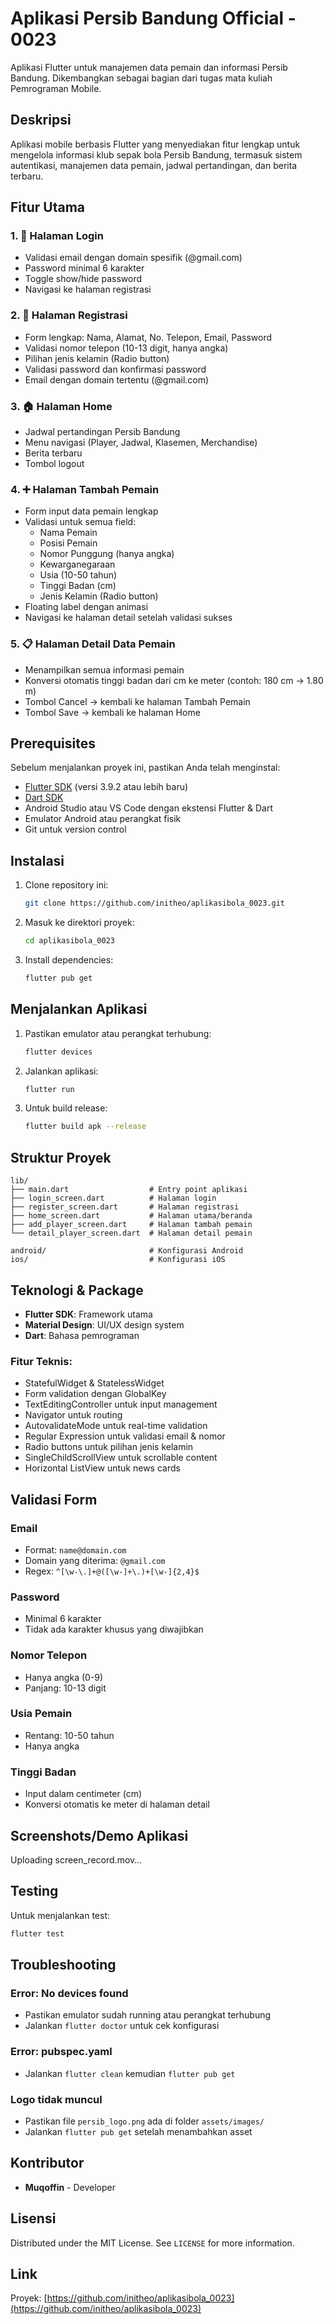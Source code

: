 # Aplikasi Persib Bandung Official - 0023

Aplikasi Flutter untuk manajemen data pemain dan informasi Persib Bandung. Dikembangkan sebagai bagian dari tugas mata kuliah Pemrograman Mobile.

## Deskripsi

Aplikasi mobile berbasis Flutter yang menyediakan fitur lengkap untuk mengelola informasi klub sepak bola Persib Bandung, termasuk sistem autentikasi, manajemen data pemain, jadwal pertandingan, dan berita terbaru.

## Fitur Utama

### 1. 🔐 Halaman Login

- Validasi email dengan domain spesifik (@gmail.com)
- Password minimal 6 karakter
- Toggle show/hide password
- Navigasi ke halaman registrasi

### 2. 📝 Halaman Registrasi

- Form lengkap: Nama, Alamat, No. Telepon, Email, Password
- Validasi nomor telepon (10-13 digit, hanya angka)
- Pilihan jenis kelamin (Radio button)
- Validasi password dan konfirmasi password
- Email dengan domain tertentu (@gmail.com)

### 3. 🏠 Halaman Home

- Jadwal pertandingan Persib Bandung
- Menu navigasi (Player, Jadwal, Klasemen, Merchandise)
- Berita terbaru
- Tombol logout

### 4. ➕ Halaman Tambah Pemain

- Form input data pemain lengkap
- Validasi untuk semua field:
  - Nama Pemain
  - Posisi Pemain
  - Nomor Punggung (hanya angka)
  - Kewarganegaraan
  - Usia (10-50 tahun)
  - Tinggi Badan (cm)
  - Jenis Kelamin (Radio button)
- Floating label dengan animasi
- Navigasi ke halaman detail setelah validasi sukses

### 5. 📋 Halaman Detail Data Pemain

- Menampilkan semua informasi pemain
- Konversi otomatis tinggi badan dari cm ke meter (contoh: 180 cm → 1.80 m)
- Tombol Cancel → kembali ke halaman Tambah Pemain
- Tombol Save → kembali ke halaman Home

## Prerequisites

Sebelum menjalankan proyek ini, pastikan Anda telah menginstal:

- [Flutter SDK](https://flutter.dev/docs/get-started/install) (versi 3.9.2 atau lebih baru)
- [Dart SDK](https://dart.dev/get-dart)
- Android Studio atau VS Code dengan ekstensi Flutter & Dart
- Emulator Android atau perangkat fisik
- Git untuk version control

## Instalasi

1. Clone repository ini:

   ```bash
   git clone https://github.com/initheo/aplikasibola_0023.git
   ```

2. Masuk ke direktori proyek:

   ```bash
   cd aplikasibola_0023
   ```

3. Install dependencies:

   ```bash
   flutter pub get
   ```

## Menjalankan Aplikasi

1. Pastikan emulator atau perangkat terhubung:

   ```bash
   flutter devices
   ```

2. Jalankan aplikasi:

   ```bash
   flutter run
   ```

3. Untuk build release:
   ```bash
   flutter build apk --release
   ```

## Struktur Proyek

```
lib/
├── main.dart                  # Entry point aplikasi
├── login_screen.dart          # Halaman login
├── register_screen.dart       # Halaman registrasi
├── home_screen.dart           # Halaman utama/beranda
├── add_player_screen.dart     # Halaman tambah pemain
└── detail_player_screen.dart  # Halaman detail pemain

android/                       # Konfigurasi Android
ios/                           # Konfigurasi iOS
```

## Teknologi & Package

- **Flutter SDK**: Framework utama
- **Material Design**: UI/UX design system
- **Dart**: Bahasa pemrograman

### Fitur Teknis:

- StatefulWidget & StatelessWidget
- Form validation dengan GlobalKey
- TextEditingController untuk input management
- Navigator untuk routing
- AutovalidateMode untuk real-time validation
- Regular Expression untuk validasi email & nomor
- Radio buttons untuk pilihan jenis kelamin
- SingleChildScrollView untuk scrollable content
- Horizontal ListView untuk news cards

## Validasi Form

### Email

- Format: `name@domain.com`
- Domain yang diterima: `@gmail.com`
- Regex: `^[\w-\.]+@([\w-]+\.)+[\w-]{2,4}$`

### Password

- Minimal 6 karakter
- Tidak ada karakter khusus yang diwajibkan

### Nomor Telepon

- Hanya angka (0-9)
- Panjang: 10-13 digit

### Usia Pemain

- Rentang: 10-50 tahun
- Hanya angka

### Tinggi Badan

- Input dalam centimeter (cm)
- Konversi otomatis ke meter di halaman detail

## Screenshots/Demo Aplikasi



Uploading screen_record.mov…



## Testing

Untuk menjalankan test:

```bash
flutter test
```

## Troubleshooting

### Error: No devices found

- Pastikan emulator sudah running atau perangkat terhubung
- Jalankan `flutter doctor` untuk cek konfigurasi

### Error: pubspec.yaml

- Jalankan `flutter clean` kemudian `flutter pub get`

### Logo tidak muncul

- Pastikan file `persib_logo.png` ada di folder `assets/images/`
- Jalankan `flutter pub get` setelah menambahkan asset

## Kontributor

- **Muqoffin** - Developer

## Lisensi

Distributed under the MIT License. See `LICENSE` for more information.

## Link

Proyek: [https://github.com/initheo/aplikasibola_0023](https://github.com/initheo/aplikasibola_0023)
